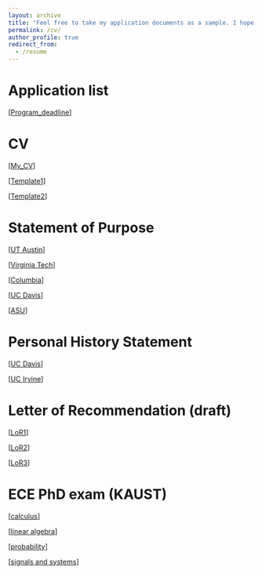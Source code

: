 ```yaml
---
layout: archive
title: "Feel free to take my application documents as a sample. I hope these can help your application too."
permalink: /cv/
author_profile: true
redirect_from:
  - /resume
---
```


Application list
=============
[[Program_deadline](https://sendurlanter.github.io/files/ApplicationList.xlsx)]

CV
=============
[[My_CV](https://sendurlanter.github.io/files/CV.pdf)]

[[Template1](https://sendurlanter.github.io/files/ece_upcp_resume_template_and_guide_spring19.docx)]

[[Template2](https://sendurlanter.github.io/files/formal_resume.docx)]

Statement of Purpose
=============
[[UT Austin](https://sendurlanter.github.io/files/UTA_SOP.pdf)]

[[Virginia Tech](https://sendurlanter.github.io/files/VT_SOP.pdf)]

[[Columbia](https://sendurlanter.github.io/files/Colum_SOP.pdf)]

[[UC Davis](https://sendurlanter.github.io/files/UCD_SOP.pdf)]

[[ASU](https://sendurlanter.github.io/files/ASU_SOP.pdf)]


Personal History Statement
=============

[[UC Davis](https://sendurlanter.github.io/files/UCD_PS.pdf)]

[[UC Irvine](https://sendurlanter.github.io/files/UCI_PS.pdf)]


Letter of Recommendation (draft)
=============

[[LoR1](https://sendurlanter.github.io/files/LoR1.pdf)]

[[LoR2](https://sendurlanter.github.io/files/LoR2.pdf)]

[[LoR3](https://sendurlanter.github.io/files/LoR3.pdf)]


ECE PhD exam (KAUST)
=============

[[calculus](https://sendurlanter.github.io/files/calculus.pdf)]

[[linear algebra](https://sendurlanter.github.io/files/linear_algebra.pdf)]

[[probability](https://sendurlanter.github.io/files/probability.pdf)]

[[signals and systems](https://sendurlanter.github.io/files/signals_and_systems.pdf)]